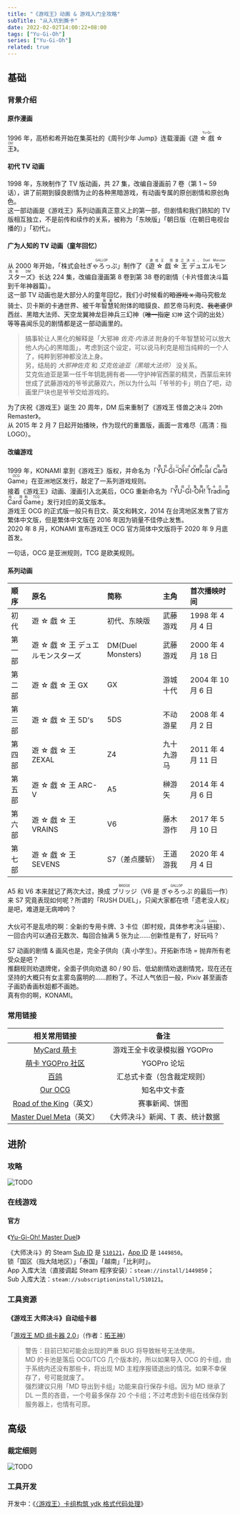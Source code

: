 ```yaml
---
title: "《游戏王》动画 & 游戏入门全攻略"
subTitle: "从入坑到撕卡"
date: 2022-02-02T14:00:22+08:00
tags: ["Yu-Gi-Oh"]
series: ["Yu-Gi-Oh"]
related: true
---
```


## 基础

### 背景介绍

#### 原作漫画

1996 年，高桥和希开始在集英社的《周刊少年 Jump》连载漫画《<ruby><rb>遊 ☆ 戲 ☆ 王</rb><rp>（</rp><rt>Yu-Gi-Oh!</rt><rp>）</rp></ruby>》。

#### 初代 TV 动画

1998 年，东映制作了 TV 版动画，共 27 集，改编自漫画前 7 卷（第 1 \~ 59 话），讲了前期到貘良剧情为止的各种黑暗游戏，有动画专属的原创剧情和原创角色。\
这一部动画是《游戏王》系列动画真正意义上的第一部，但剧情和我们熟知的 TV 版相互独立，不是前传和续作的关系，被称为「东映版」「朝日版（在朝日电视台播的）」「初代」。

#### 广为人知的 TV 动画（童年回忆）

从 2000 年开始，「株式会社<ruby><rb>ぎゃろっぷ</rb><rp>（</rp><rt>GALLOP</rt><rp>）</rp></ruby>」制作了《<ruby><rb>遊 ☆ 戯 ☆ 王 デュエルモンスターズ</rb><rp>（</rp><rt>游戏王 怪兽之决斗，Duel Monster 简称 DM</rt><rp>）</rp></ruby>》长达 224 集，改编自漫画第 8 卷到第 38 卷的剧情（卡片怪兽决斗篇到千年神器篇）。\
这一部 TV 动画也是大部分人的童年回忆，我们小时候看的~~暗游戏 x 海马~~究极龙骑士、贝卡斯的卡通世界、被千年<ruby><rb>智慧</rb><rp>（</rp><rt>搞事</rt><rp>）</rp></ruby>轮附体的暗貘良、颜艺帝马利克、~~我老婆~~伊西丝、黑暗大法师、天空龙翼神龙巨神兵三幻神（~~唯一指定~~ `幻神` 这个词的出处）等等喜闻乐见的剧情都是这一部动画里的。

> 搞事轮让人黑化的解释是「大邪神 _佐克·内洛法_ 附身的千年智慧轮可以放大他人内心的黑暗面」，考虑到这个设定，可以说马利克是相当纯粹的一个人了，纯粹到邪神都没法上身。\
> 另，结局的 _大邪神佐克_ 和 _艾克佐迪亚（黑暗大法师）_ 没关系。\
> 艾克佐迪亚是第一任千年钥匙拥有者——守护神官西蒙的精灵，西蒙后来转世成了武藤游戏的爷爷武藤双六，所以为什么叫「爷爷的卡」明白了吧，动画里尸块也是爷爷交给游戏的。

为了庆祝《游戏王》诞生 20 周年，DM 后来重制了《游戏王 怪兽之决斗 20th Remaster》。\
从 2015 年 2 月 7 日起开始播映，作为现代的重置版，画面一言难尽（高清：指 LOGO）。

#### 改编游戏

1999 年，KONAMI 拿到《游戏王》版权，并命名为「<ruby><rb>YU-GI-OH! Official Card Game</rb><rp>（</rp><rt>游戏王公式卡片游戏，简称 OCG</rt><rp>）</rp></ruby>」在亚洲地区发行，敲定了一系列游戏规则。\
接着《游戏王》动画、漫画引入北美后，OCG 重新命名为「<ruby><rb>YU-GI-OH! Trading Card Game</rb><rp>（</rp><rt>游戏王集换式卡片游戏，简称 TCG</rt><rp>）</rp></ruby>」发行对应的英文版本。\
游戏王 OCG 的正式版一般只有日文、英文和韩文，2014 在台湾地区发售了官方繁体中文版，但是繁体中文版在 2016 年因为销量不佳停止发售。\
2020 年 8 月，KONAMI 宣布游戏王 OCG 官方简体中文版将于 2020 年 9 月底首发。

一句话，OCG 是亚洲规则，TCG 是欧美规则。

#### 系列动画

| 顺序   | 原名                              | 简称              | 主角       | 首次播映时间       |
| :----- | :-------------------------------- | :---------------- | :--------- | :----------------- |
| 初代   | 遊 ☆ 戯 ☆ 王                      | 初代、东映版      | 武藤游戏   | 1998 年 4 月 4 日  |
| 第一部 | 遊 ☆ 戯 ☆ 王 デュエルモンスターズ | DM(Duel Monsters) | 武藤游戏   | 2000 年 4 月 18 日 |
| 第二部 | 遊 ☆ 戯 ☆ 王 GX                   | GX                | 游城十代   | 2004 年 10 月 6 日 |
| 第三部 | 遊 ☆ 戯 ☆ 王 5D's                 | 5DS               | 不动游星   | 2008 年 4 月 2 日  |
| 第四部 | 遊 ☆ 戯 ☆ 王 ZEXAL                | Z4                | 九十九游马 | 2011 年 4 月 11 日 |
| 第五部 | 遊 ☆ 戯 ☆ 王 ARC-V                | A5                | 榊游矢     | 2014 年 4 月 6 日  |
| 第六部 | 遊 ☆ 戯 ☆ 王 VRAINS               | V6                | 藤木游作   | 2017 年 5 月 10 日 |
| 第七部 | 遊 ☆ 戯 ☆ 王 SEVENS               | S7（差点腰斩）    | 王道游我   | 2020 年 4 月 4 日  |

A5 和 V6 本来就记了两次大过，换成 <ruby><rb>ブリッジ</rb><rp>（</rp><rt>BRIDGE</rt><rp>）</rp></ruby>（V6 是 <ruby><rb>ぎゃろっぷ</rb><rp>（</rp><rt>GALLOP</rt><rp>）</rp></ruby> 的最后一作）来 S7 究竟表现如何呢？所谓的「RUSH DUEL」，只闻大家都在喷「遗老没人权」是吧，难道是无病呻吟？

大伙可不是乱喷的啊：全新的专用卡牌、3 卡位（即村规，具体参考<ruby><rb>决斗链接</rb><rp>（</rp><rt>Duel Links</rt><rp>）</rp></ruby>）、一回合内可以通召无数次、每回合抽满 5 张为止……创新性是有了，好玩吗？

S7 动画的剧情 & 画风也是，完全子供向（真·小学生）。开拓新市场 = 抛弃所有老受众是吧？\
推翻规则劝退牌佬，全面子供向劝退 80 / 90 后、低幼剧情劝退剧情党，现在还在坚持的大概只有女主雾岛露明的……颜粉了。不过人气依旧一般，Pixiv 甚至画杏子画奶香画秋姐都不画她。\
真有你的啊，KONAMI。

### 常用链接

|                        相关常用链接                         |               备注               |
| :---------------------------------------------------------: | :------------------------------: |
|             [MyCard 萌卡](https://mycard.moe/)              |   游戏王全卡收录模拟器 YGOPro    |
|           [萌卡 YGOPro 社区](https://ygobbs.com/)           |           YGOPro 论坛            |
|               [百鸽](https://www.ygocdb.com/)               |    汇总式卡查（包含裁定规则）    |
|              [Our OCG](https://www.ourocg.cn/)              |           知名中文卡查           |
|   [Road of the King](https://roadoftheking.com/)（英文）    |          赛事新闻、饼图          |
| [Master Duel Meta](https://www.masterduelmeta.com/)（英文） | 《大师决斗》新闻、T 表、统计数据 |

## 进阶

### 攻略

<img src="https://i.loli.net/2021/11/11/jFbUQz6hypDP2Lv.png" title="TODO" data-sticker />

### 在线游戏

#### 官方

《[Yu-Gi-Oh! Master Duel](https://store.steampowered.com/app/1449850/)》

《大师决斗》的 Steam [Sub ID](https://steamdb.info/sub/510121/) 是 [`510121`](https://store.steampowered.com/sub/510121/)，[App ID](https://steamdb.info/app/1449850/) 是 `1449850`。\
锁「国区（指大陆地区）」「泰国」「越南」「比利时」。\
App 入库大法（直接调起 Steam 程序安装）：`steam://install/1449850`；\
Sub 入库大法：`steam://subscriptioninstall/510121`。

### 工具资源

#### 《游戏王 大师决斗》自动组卡器

「[游戏王 MD 组卡器 2.0](https://www.bilibili.com/video/BV1yZ4y1Z7ct)」（作者：[拓王神](https://space.bilibili.com/483116312)）

> 警告：目前已知可能会出现的严重 BUG 将导致帐号无法使用。\
> MD 的卡池是落后 OCG/TCG 几个版本的，所以如果导入 OCG 的卡组，由于系统内还没有那些卡，将出现 MD 主程序报错退出的情况。如果不幸保存了，号可能就废了。\
> 强烈建议只用「MD 导出到卡组」功能来自行保存卡组。因为 MD 继承了 DL 一贯的吝啬，一个号最多保存 20 个卡组；不过考虑到卡组在线保存到服务器上，也情有可原。

## 高级

### 裁定细则

<img src="https://i.loli.net/2021/11/11/jFbUQz6hypDP2Lv.png" title="TODO" data-sticker />

### 工具开发

开发中：《<a href="/game/yu_gi_oh-deck-code/" target="_blank">〈游戏王〉卡组构筑 ydk 格式代码处理</a>》
